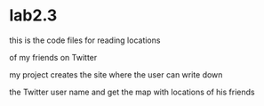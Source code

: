 # lab2.3

this is the code files for reading locations

of my friends on Twitter

my project creates the site where the user can write down 

the Twitter user name and get the map with locations of his friends

